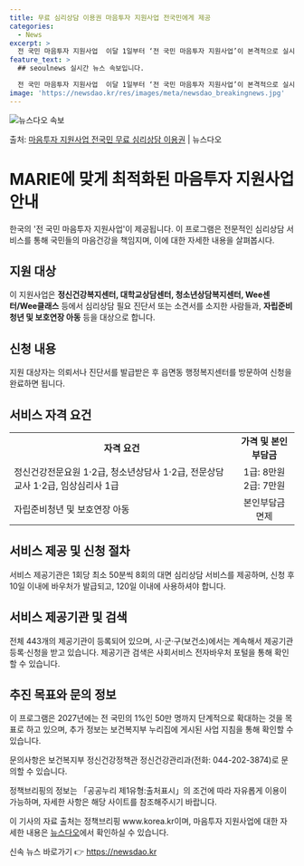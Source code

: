 ```yaml
---
title: 무료 심리상담 이용권 마음투자 지원사업 전국민에게 제공
categories:
  - News
excerpt: >
  전 국민 마음투자 지원사업  이달 1일부터 ‘전 국민 마음투자 지원사업’이 본격적으로 실시되고 있습니다. 이…
feature_text: >
  ## seoulnews 실시간 뉴스 속보입니다.

  전 국민 마음투자 지원사업  이달 1일부터 ‘전 국민 마음투자 지원사업’이 본격적으로 실시되고 있습니다. 이…
image: 'https://newsdao.kr/res/images/meta/newsdao_breakingnews.jpg'
---
```


![뉴스다오 속보](https://newsdao.kr/res/images/meta/newsdao_breakingnews.jpg)

<p>출처: <a href="https://newsdao.kr/4544" rel="dofollow">마음투자 지원사업 전국민 무료 심리상담 이용권</a> | 뉴스다오</p>

<h1>MARIE에 맞게 최적화된 마음투자 지원사업 안내</h1>
<p data-ke-size="size16">한국의 '전 국민 마음투자 지원사업'이 제공됩니다. 이 프로그램은 전문적인 심리상담 서비스를 통해 국민들의 마음건강을 책임지며, 이에 대한 자세한 내용을 살펴봅시다.</p>

<h2 data-ke-size="size26">지원 대상</h2>
<p data-ke-size="size16">이 지원사업은 <b>정신건강복지센터, 대학교상담센터, 청소년상담복지센터, Wee센터/Wee클래스</b> 등에서 심리상담 필요 진단서 또는 소견서를 소지한 사람들과, <b>자립준비청년 및 보호연장 아동</b> 등을 대상으로 합니다.</p>

<h2 data-ke-size="size26">신청 내용</h2>
<p data-ke-size="size16">지원 대상자는 의뢰서나 진단서를 발급받은 후 읍면동 행정복지센터를 방문하여 신청을 완료하면 됩니다. </p>

<h2 data-ke-size="size26">서비스 자격 요건</h2>
<table>
	<tr>
		<td style="text-align: center; height: 17px;"><b>자격 요건</b></td>
		<td style="text-align: center; height: 17px;"><b>가격 및 본인부담금</b></td>
	</tr>
	<tr>
		<td style="text-align: left; height: 17px;">정신건강전문요원 1·2급, 청소년상담사 1·2급, 전문상담교사 1·2급, 임상심리사 1급</td>
		<td style="text-align: center; height: 17px;">1급: 8만원<br>2급: 7만원</td>
	</tr>
	<tr>
		<td style="text-align: left; height: 17px;">자립준비청년 및 보호연장 아동</td>
		<td style="text-align: center; height: 17px;">본인부담금 면제</td>
	</tr>
</table>

<h2 data-ke-size="size26">서비스 제공 및 신청 절차</h2>
<p data-ke-size="size16">서비스 제공기관은 1회당 최소 50분씩 8회의 대면 심리상담 서비스를 제공하며, 신청 후 10일 이내에 바우처가 발급되고, 120일 이내에 사용하셔야 합니다.</p>

<h2 data-ke-size="size26">서비스 제공기관 및 검색</h2>
<p data-ke-size="size16">전체 443개의 제공기관이 등록되어 있으며, 시·군·구(보건소)에서는 계속해서 제공기관 등록·신청을 받고 있습니다. 제공기관 검색은 사회서비스 전자바우처 포털을 통해 확인할 수 있습니다.</p>

<h2 data-ke-size="size26">추진 목표와 문의 정보</h2>
<p data-ke-size="size16">이 프로그램은 2027년에는 전 국민의 1%인 50만 명까지 단계적으로 확대하는 것을 목표로 하고 있으며, 추가 정보는 보건복지부 누리집에 게시된 사업 지침을 통해 확인할 수 있습니다.</p>
<p data-ke-size="size16">문의사항은 보건복지부 정신건강정책관 정신건강관리과(전화: 044-202-3874)로 문의할 수 있습니다.</p>

<p data-ke-size="size16">정책브리핑의 정보는 「공공누리 제1유형:출처표시」의 조건에 따라 자유롭게 이용이 가능하며, 자세한 사항은 해당 사이트를 참조해주시기 바랍니다. </p>
<p data-ke-size="size16">이 기사의 자료 출처는 정책브리핑 www.korea.kr이며, 마음투자 지원사업에 대한 자세한 내용은 <a href="https://newsdao.kr/4544">뉴스다오</a>에서 확인하실 수 있습니다.</p> 

신속 뉴스 바로가기 👉 <a href="https://newsdao.kr" rel="dofollow">https://newsdao.kr</a>


